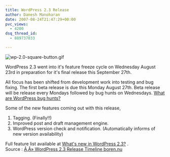 ```yaml
---
title: WordPress 2.3 Release
author: Danesh Manoharan
date: 2007-08-24T21:47:29+00:00
pvc_views:
  - 4200
dsq_thread_id:
  - 889737033

---
```

![wp-2.0-square-button.gif][1]

WordPress 2.3 went into it's feature freeze cycle on Wednesday August 23rd in preparation for it's final release this September 27th.

All focus has been shifted from development work into testing and bug fixing. The first beta release is due this Monday August 27th. Beta release will be release every Mondays followed by bug hunts on Wednesdays. [What are WordPress bug hunts?][2]

Some of the new features coming out with this release,

  1. Tagging. (Finally!!)
  2. Improved post and draft management engine.
  3. WordPress version check and notification. (Automatically informs of new version availability)

Full feature list available at [What's new in WordPress 2.3?][3] .  
Source : [Ã‚Â» WordPress 2.3 Release Timeline boren.nu][4]

 [1]: /wp-content/uploads/2007/02/wp-20-square-button.gif
 [2]: http://codex.wordpress.org/WordPress_Bug_Hunts
 [3]: http://codex.wordpress.org/Version_2.3
 [4]: http://boren.nu/archives/2007/08/24/wordpress-23-release-timeline/